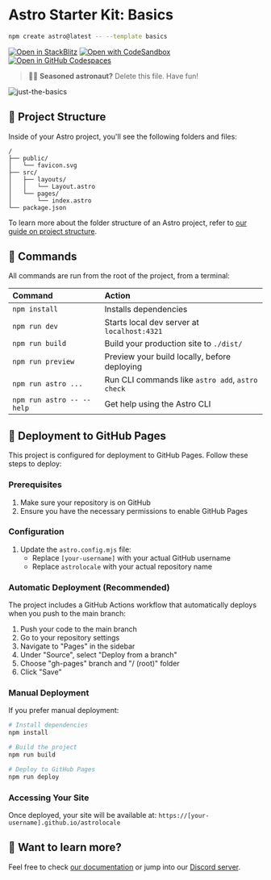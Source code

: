 # Astro Starter Kit: Basics

```sh
npm create astro@latest -- --template basics
```

[![Open in StackBlitz](https://developer.stackblitz.com/img/open_in_stackblitz.svg)](https://stackblitz.com/github/withastro/astro/tree/latest/examples/basics)
[![Open with CodeSandbox](https://assets.codesandbox.io/github/button-edit-lime.svg)](https://codesandbox.io/p/sandbox/github/withastro/astro/tree/latest/examples/basics)
[![Open in GitHub Codespaces](https://github.com/codespaces/badge.svg)](https://codespaces.new/withastro/astro?devcontainer_path=.devcontainer/basics/devcontainer.json)

> 🧑‍🚀 **Seasoned astronaut?** Delete this file. Have fun!

![just-the-basics](https://github.com/astro/astro/assets/2244813/a0a5533c-a856-4198-8470-2d67b1d7c554)

## 🚀 Project Structure

Inside of your Astro project, you'll see the following folders and files:

```text
/
├── public/
│   └── favicon.svg
├── src/
│   ├── layouts/
│   │   └── Layout.astro
│   └── pages/
│       └── index.astro
└── package.json
```

To learn more about the folder structure of an Astro project, refer to [our guide on project structure](https://docs.astro.build/en/basics/project-structure/).

## 🧞 Commands

All commands are run from the root of the project, from a terminal:

| Command                   | Action                                           |
| :------------------------ | :----------------------------------------------- |
| `npm install`             | Installs dependencies                            |
| `npm run dev`             | Starts local dev server at `localhost:4321`      |
| `npm run build`           | Build your production site to `./dist/`          |
| `npm run preview`         | Preview your build locally, before deploying     |
| `npm run astro ...`       | Run CLI commands like `astro add`, `astro check` |
| `npm run astro -- --help` | Get help using the Astro CLI                     |

## 🚀 Deployment to GitHub Pages

This project is configured for deployment to GitHub Pages. Follow these steps to deploy:

### Prerequisites
1. Make sure your repository is on GitHub
2. Ensure you have the necessary permissions to enable GitHub Pages

### Configuration
1. Update the `astro.config.mjs` file:
   - Replace `[your-username]` with your actual GitHub username
   - Replace `astrolocale` with your actual repository name

### Automatic Deployment (Recommended)
The project includes a GitHub Actions workflow that automatically deploys when you push to the main branch:

1. Push your code to the main branch
2. Go to your repository settings
3. Navigate to "Pages" in the sidebar
4. Under "Source", select "Deploy from a branch"
5. Choose "gh-pages" branch and "/ (root)" folder
6. Click "Save"

### Manual Deployment
If you prefer manual deployment:

```bash
# Install dependencies
npm install

# Build the project
npm run build

# Deploy to GitHub Pages
npm run deploy
```

### Accessing Your Site
Once deployed, your site will be available at:
`https://[your-username].github.io/astrolocale`

## 👀 Want to learn more?

Feel free to check [our documentation](https://docs.astro.build) or jump into our [Discord server](https://astro.build/chat).
